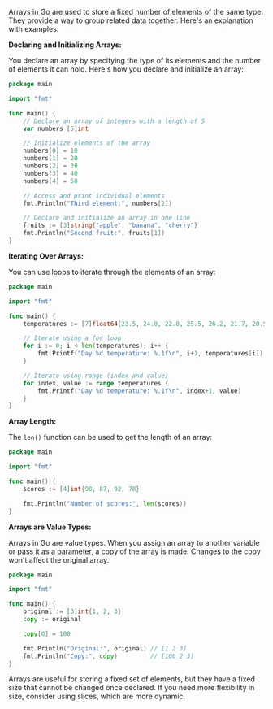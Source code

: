 Arrays in Go are used to store a fixed number of elements of the same type. They provide a way to group related data together. Here's an explanation with examples:

**Declaring and Initializing Arrays:**

You declare an array by specifying the type of its elements and the number of elements it can hold. Here's how you declare and initialize an array:

```go
package main

import "fmt"

func main() {
    // Declare an array of integers with a length of 5
    var numbers [5]int

    // Initialize elements of the array
    numbers[0] = 10
    numbers[1] = 20
    numbers[2] = 30
    numbers[3] = 40
    numbers[4] = 50

    // Access and print individual elements
    fmt.Println("Third element:", numbers[2])

    // Declare and initialize an array in one line
    fruits := [3]string{"apple", "banana", "cherry"}
    fmt.Println("Second fruit:", fruits[1])
}
```

**Iterating Over Arrays:**

You can use loops to iterate through the elements of an array:

```go
package main

import "fmt"

func main() {
    temperatures := [7]float64{23.5, 24.0, 22.8, 25.5, 26.2, 21.7, 20.5}

    // Iterate using a for loop
    for i := 0; i < len(temperatures); i++ {
        fmt.Printf("Day %d temperature: %.1f\n", i+1, temperatures[i])
    }

    // Iterate using range (index and value)
    for index, value := range temperatures {
        fmt.Printf("Day %d temperature: %.1f\n", index+1, value)
    }
}
```

**Array Length:**

The `len()` function can be used to get the length of an array:

```go
package main

import "fmt"

func main() {
    scores := [4]int{98, 87, 92, 78}

    fmt.Println("Number of scores:", len(scores))
}
```

**Arrays are Value Types:**

Arrays in Go are value types. When you assign an array to another variable or pass it as a parameter, a copy of the array is made. Changes to the copy won't affect the original array.

```go
package main

import "fmt"

func main() {
    original := [3]int{1, 2, 3}
    copy := original

    copy[0] = 100

    fmt.Println("Original:", original) // [1 2 3]
    fmt.Println("Copy:", copy)         // [100 2 3]
}
```

Arrays are useful for storing a fixed set of elements, but they have a fixed size that cannot be changed once declared. If you need more flexibility in size, consider using slices, which are more dynamic.